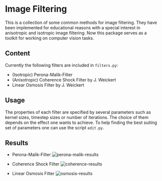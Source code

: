 # Image Filtering #

This is a collection of some common methods for image filtering. 
They have been implemented for educational reasons with a special interest in anisotropic
and isotropic image filtering. Now this package serves as a toolkit 
for working on computer vision tasks.

## Content ##

Currently the following filters are included in ``filters.py``:

- (Isotropic) Perona-Malik-Filter
- (Anisotropic) Coherence Shock Filter by J. Weickert
- Linear Osmosis Filter by J. Weickert

## Usage ##

The properties of each filter are specified by several parameters such as 
kernel sizes, timestep sizes or number of iterations. The choice of them depends on 
the effect one wants to achieve. To help finding the best suiting set of parameters 
one can use the script ``edit.py``.

## Results ##

- Perona-Malik-Filter
![perona-malik-results](Resources/PeronaMalik/sample.png)

 - Coherence Shock Filter
![coherence-results](Resources/Coherence/sample.png)

- Linear Osmosis Filter
![osmosis-results](Resources/Osmosis/sample.png)